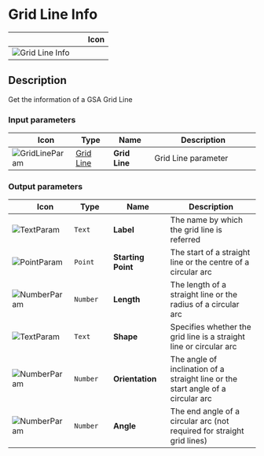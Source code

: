 # Grid Line Info
<!--- This file has been auto-generated, do not change it manually! Edit the generator here: https://github.com/arup-group/GSA-Grasshopper/tree/main/DocsGeneration --->

|<img width="150"/> Icon |
| ----------- |
|![Grid Line Info](./images/GridLineInfo.png) |

## Description

Get the information of a GSA Grid Line

### Input parameters

|<img width="20"/> Icon |<img width="200"/> Type |<img width="200"/> Name |<img width="1000"/> Description |
| ----------- | ----------- | ----------- | ----------- |
|![GridLineParam](./images/GridLineParam.png) |[Grid Line](gsagh-grid-line-parameter.md) |**Grid Line** |Grid Line parameter |

### Output parameters

|<img width="20"/> Icon |<img width="200"/> Type |<img width="200"/> Name |<img width="1000"/> Description |
| ----------- | ----------- | ----------- | ----------- |
|![TextParam](./images/TextParam.png) |`Text` |**Label** |The name by which the grid line is referred |
|![PointParam](./images/PointParam.png) |`Point` |**Starting Point** |The start of a straight line or the centre of a circular arc |
|![NumberParam](./images/NumberParam.png) |`Number` |**Length** |The length of a straight line or the radius of a circular arc |
|![TextParam](./images/TextParam.png) |`Text` |**Shape** |Specifies whether the grid line is a straight line or circular arc |
|![NumberParam](./images/NumberParam.png) |`Number` |**Orientation** |The angle of inclination of a straight line or the start angle of a circular arc |
|![NumberParam](./images/NumberParam.png) |`Number` |**Angle** |The end angle of a circular arc (not required for straight grid lines) |
